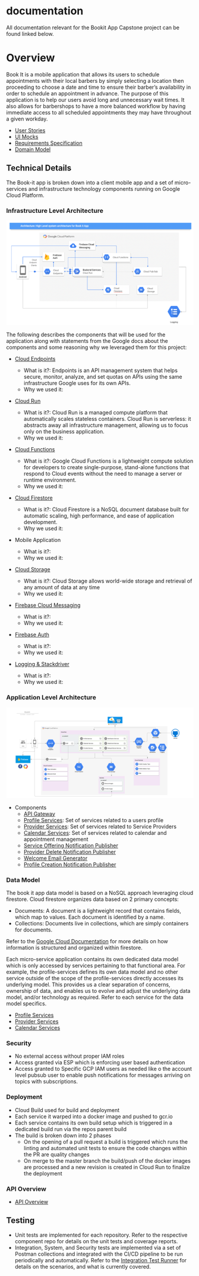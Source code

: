 # documentation

All documentation relevant for the Bookit App Capstone project can be found linked below.

# Overview

Book It is a mobile application that allows its users to schedule appointments with their local barbers by simply selecting a location then proceeding to choose a date and time to ensure their barber’s availability in order to schedule an appointment in advance. The purpose of this application is to help our users avoid long and unnecessary wait times. It also allows for barbershops to have a more balanced workflow by having immediate access to all scheduled appointments they may have throughout a given workday.

- [User Stories](./user-stories)
- [UI Mocks]()
- [Requirements Specification]()
- [Domain Model]()

## Technical Details

The Book-it app is broken down into a client mobile app and a set of micro-services and infrastructure technology components running on Google Cloud Platform.

### Infrastructure Level Architecture

[![architecture](./images/architecture/high-level-architecture.png)](./images/high-level-architecture.png)

The following describes the components that will be used for the application along with statements from the Google docs about the components and some reasoning why we leveraged them for this project:

- [Cloud Endpoints](https://cloud.google.com/endpoints/docs/)
    - What is it?: Endpoints is an API management system that helps secure, monitor, analyze, and set quotas on APIs using the same infrastructure Google uses for its own APIs.
    - Why we used it:

- [Cloud Run](https://cloud.google.com/run/docs/)
    - What is it?: Cloud Run is a managed compute platform that automatically scales stateless containers. Cloud Run is serverless: it abstracts away all infrastructure management, allowing us to focus only on the business application.
    - Why we used it:

- [Cloud Functions](https://cloud.google.com/functions/docs/)
    - What is it?: Google Cloud Functions is a lightweight compute solution for developers to create single-purpose, stand-alone functions that respond to Cloud events without the need to manage a server or runtime environment.
    - Why we used it:
    
- [Cloud Firestore](https://cloud.google.com/firestore/docs/) 
    - What is it?: Cloud Firestore is a NoSQL document database built for automatic scaling, high performance, and ease of application development.
    - Why we used it:

- Mobile Application
    - What is it?:
    - Why we used it:

- [Cloud Storage](https://cloud.google.com/storage/docs/) 
    - What is it?: Cloud Storage allows world-wide storage and retrieval of any amount of data at any time
    - Why we used it:

- [Firebase Cloud Messaging]()
    - What is it?:
    - Why we used it:

- [Firebase Auth]()
    - What is it?:
    - Why we used it:

- [Logging & Stackdriver]()
    - What is it?:
    - Why we used it:

### Application Level Architecture

[![architecture](./images/architecture/detailed-architecture.png)](./images/detailed-architecture.png)

- Components
  - [API Gateway](https://github.com/bookit-app/api-gateway)
  - [Profile Services](https://github.com/bookit-app/profile-services): Set of services related to a users profile
  - [Provider Services](https://github.com/bookit-app/profile-services): Set of services related to Service Providers
  - [Calendar Services](https://github.com/bookit-app/profile-services): Set of services related to calendar and appointment management
  - [Service Offering Notification Publisher](https://github.com/bookit-app/service-offering-notification-publisher)
  - [Provider Delete Notification Publisher](https://github.com/bookit-app/provider-delete-notification-publisher)
  - [Welcome Email Generator](https://github.com/bookit-app/welcome-email-function)
  - [Profile Creation Notification Publisher](https://github.com/bookit-app/profile-create-event-publisher)

### Data Model

The book it app data model is based on a NoSQL approach leveraging cloud firestore. Cloud firestore organizes data based on 2 primary concepts:

- Documents: A document is a lightweight record that contains fields, which map to values. Each document is identified by a name.
- Collections: Documents live in collections, which are simply containers for documents.

Refer to the [Google Cloud Documentation](https://cloud.google.com/firestore/docs/data-model) for more details on how information is structured and organized within firestore.

Each micro-service application contains its own dedicated data model which is only accessed by services pertaining to that functional area. For example, the profile-services defines its own data model and no other service outside of the scope of the profile-services directly accesses its underlying model. This provides us a clear separation of concerns, ownership of data, and enables us to evolve and adjust the underlying data model, and/or technology as required. Refer to each service for the data model specifics.

- [Profile Services](https://github.com/bookit-app/profile-services#Data-Model)
- [Provider Services](https://github.com/bookit-app/provider-services#Data-Model)
- [Calendar Services](https://github.com/bookit-app/calendar-services#Data-Model)

### Security

- No external access without proper IAM roles
- Access granted via ESP which is enforcing user based authentication
- Access granted to Specific GCP IAM users as needed like o the account level pubsub user to enable push notifications for messages arriving on topics with subscriptions.

### Deployment

- Cloud Build used for build and deployment
- Each service it warped into a docker image and pushed to gcr.io
- Each service contains its own build setup which is triggered in a dedicated build run via the repos parent build
- The build is broken down into 2 phases
  - On the opening of a pull request a build is triggered which runs the linting and automated unit tests to ensure the code changes within the PR are quality changes
  - On merge to the master branch the build/push of the docker images are processed and a new revision is created in Cloud Run to finalize the deployment

### API Overview

- [API Overview](https://endpointsportal.sweng-581-capstone.cloud.goog/)

## Testing

- Unit tests are implemented for each repository. Refer to the respective component repo for details on the unit tests and coverage reports.
- Integration, System, and Security tests are implemented via a set of Postman collections and integrated with the CI/CD pipeline to be run periodically and automatically. Refer to the [Integration Test Runner](https://github.com/bookit-app/integration-test-runner) for details on the scenarios, and what is currently covered.
